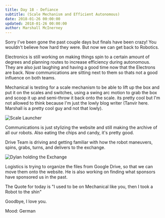 ```yaml
---
title: Day 18 - Defiance
subtitle: (Scale Mechanism and Efficient Autonomous)
date: 2018-01-26 00:00:00
updated: 2018-01-26 00:00:00
author: Marshall McInerney
---
```


Sorry I've been gone the past couple days but finals have been crazy! You wouldn't believe how hard they were. But now we can get back to Robotics.

Electronics is still working on making things spin to a certain amount of degrees and planning routes to increase efficiency during autonomous. They are also just laughing and having a good time now that the Electrons are back. Now communications are sitting next to them so thats not a good influence on both teams.

Mechanical is testing for a scale mechanism to be able to lift up the box and put it on the scales and switches, using a swing arc motion to grab the box and scoop it up and semi-throw it back onto the scale. its pretty cool but I'm not allowed to think because I'm just the lowly blog writer (Tanvir here. Marshall is a pretty cool guy and not that lowly).

![Scale Launcher](/images/20180126/scale-launcher.jpg)

Communications is just stylizing the website and still making the archive of all our robots. Also eating the chips and candy, it's pretty good.

Drive Team is driving and getting familiar with how the robot maneuvers, spins, grabs, turns, and delivers to the exchange.

![Dylan holding the Exchange](/images/20180126/dylan-one-handing-the-exchange.jpg)

Logistics is trying to organize the files from Google Drive, so that we can move them onto the website. He is also working on finding what sponsors have sponsored us in the past.

The Quote for today is "I used to be on Mechanical like you, then I took a Robot to the shin"

Goodbye, I love you.

Mood: German